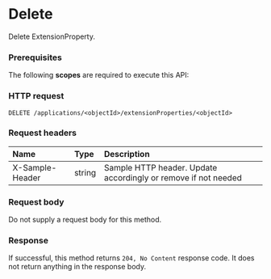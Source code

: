 # Delete

Delete ExtensionProperty.
### Prerequisites
The following **scopes** are required to execute this API: 
### HTTP request
<!-- { "blockType": "ignored" } -->
```http
DELETE /applications/<objectId>/extensionProperties/<objectId>

```
### Request headers
| Name       | Type | Description|
|:---------------|:--------|:----------|
| X-Sample-Header  | string  | Sample HTTP header. Update accordingly or remove if not needed|

### Request body
Do not supply a request body for this method.


### Response
If successful, this method returns `204, No Content` response code. It does not return anything in the response body.


<!-- uuid: 972508eb-009b-45ab-822e-fdc84c3a8ebf
2015-10-25 12:45:03 UTC -->
<!-- {
  "type": "#page.annotation",
  "description": "Delete",
  "keywords": "",
  "section": "documentation",
  "tocPath": ""
}-->